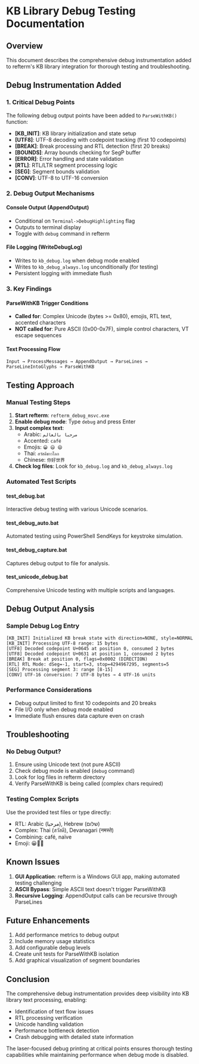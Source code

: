 # KB Library Debug Testing Documentation

## Overview
This document describes the comprehensive debug instrumentation added to refterm's KB library integration for thorough testing and troubleshooting.

## Debug Instrumentation Added

### 1. Critical Debug Points

The following debug output points have been added to `ParseWithKB()` function:

- **[KB_INIT]**: KB library initialization and state setup
- **[UTF8]**: UTF-8 decoding with codepoint tracking (first 10 codepoints)
- **[BREAK]**: Break processing and RTL detection (first 20 breaks)
- **[BOUNDS]**: Array bounds checking for SegP buffer
- **[ERROR]**: Error handling and state validation
- **[RTL]**: RTL/LTR segment processing logic
- **[SEG]**: Segment bounds validation
- **[CONV]**: UTF-8 to UTF-16 conversion

### 2. Debug Output Mechanisms

#### Console Output (AppendOutput)
- Conditional on `Terminal->DebugHighlighting` flag
- Outputs to terminal display
- Toggle with `debug` command in refterm

#### File Logging (WriteDebugLog)
- Writes to `kb_debug.log` when debug mode enabled
- Writes to `kb_debug_always.log` unconditionally (for testing)
- Persistent logging with immediate flush

### 3. Key Findings

#### ParseWithKB Trigger Conditions
- **Called for**: Complex Unicode (bytes >= 0x80), emojis, RTL text, accented characters
- **NOT called for**: Pure ASCII (0x00-0x7F), simple control characters, VT escape sequences

#### Text Processing Flow
```
Input → ProcessMessages → AppendOutput → ParseLines → ParseLineIntoGlyphs → ParseWithKB
```

## Testing Approach

### Manual Testing Steps

1. **Start refterm**: `refterm_debug_msvc.exe`
2. **Enable debug mode**: Type `debug` and press Enter
3. **Input complex text**:
   - Arabic: `مرحبا بالعالم`
   - Accented: `café`
   - Emojis: `😀 😃 😄`
   - Thai: `สวัสดีชาวโลก`
   - Chinese: `你好世界`
4. **Check log files**: Look for `kb_debug.log` and `kb_debug_always.log`

### Automated Test Scripts

#### test_debug.bat
Interactive debug testing with various Unicode scenarios.

#### test_debug_auto.bat
Automated testing using PowerShell SendKeys for keystroke simulation.

#### test_debug_capture.bat
Captures debug output to file for analysis.

#### test_unicode_debug.bat
Comprehensive Unicode testing with multiple scripts and languages.

## Debug Output Analysis

### Sample Debug Log Entry
```
[KB_INIT] Initialized KB break state with direction=NONE, style=NORMAL
[KB_INIT] Processing UTF-8 range: 15 bytes
[UTF8] Decoded codepoint U+0645 at position 0, consumed 2 bytes
[UTF8] Decoded codepoint U+0631 at position 1, consumed 2 bytes
[BREAK] Break at position 0, flags=0x0002 (DIRECTION)
[RTL] RTL Mode: dSeg=-1, start=3, stop=4294967295, segments=5
[SEG] Processing segment 3: range [8-15]
[CONV] UTF-16 conversion: 7 UTF-8 bytes → 4 UTF-16 units
```

### Performance Considerations

- Debug output limited to first 10 codepoints and 20 breaks
- File I/O only when debug mode enabled
- Immediate flush ensures data capture even on crash

## Troubleshooting

### No Debug Output?
1. Ensure using Unicode text (not pure ASCII)
2. Check debug mode is enabled (`debug` command)
3. Look for log files in refterm directory
4. Verify ParseWithKB is being called (complex chars required)

### Testing Complex Scripts
Use the provided test files or type directly:
- RTL: Arabic (مرحبا), Hebrew (שלום)
- Complex: Thai (สวัสดี), Devanagari (नमस्ते)
- Combining: café, naïve
- Emoji: 😀🎉✨

## Known Issues

1. **GUI Application**: refterm is a Windows GUI app, making automated testing challenging
2. **ASCII Bypass**: Simple ASCII text doesn't trigger ParseWithKB
3. **Recursive Logging**: AppendOutput calls can be recursive through ParseLines

## Future Enhancements

1. Add performance metrics to debug output
2. Include memory usage statistics
3. Add configurable debug levels
4. Create unit tests for ParseWithKB isolation
5. Add graphical visualization of segment boundaries

## Conclusion

The comprehensive debug instrumentation provides deep visibility into KB library text processing, enabling:
- Identification of text flow issues
- RTL processing verification
- Unicode handling validation
- Performance bottleneck detection
- Crash debugging with detailed state information

The laser-focused debug printing at critical points ensures thorough testing capabilities while maintaining performance when debug mode is disabled.
